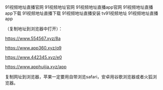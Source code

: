 91视频地址直播官网 91视频地址官网 91视频地址直播app官网 91视频地址直播app下载 91视频地址直播下载 91视频地址直播安装 tv91视频地址 91视频地址直播app


（复制地址到浏览器中打开）：

https://www.554567.xyz/8a

https://www.app360.xyz/q9

https://www.442345.xyz/e0

https://www.apphuijia.xyz/app

复制网址到浏览器，苹果一定要用自带浏览safari，安卓用谷歌浏览器或者火狐浏览器。
